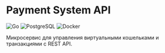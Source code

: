 # Payment System API

![Go](https://img.shields.io/badge/Go-1.21+-blue)
![PostgreSQL](https://img.shields.io/badge/PostgreSQL-17-alpine)
![Docker](https://img.shields.io/badge/Docker-Compose-orange)

Микросервис для управления виртуальными кошельками и транзакциями с REST API.